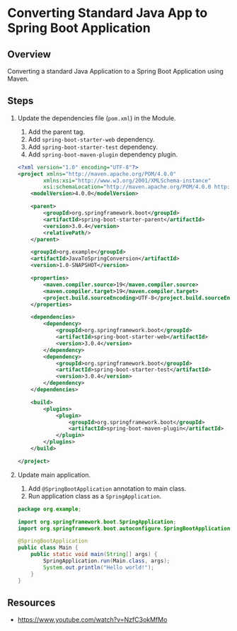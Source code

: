 # Converting Standard Java App to Spring Boot Application

## Overview

Converting a standard Java Application to a Spring Boot Application using Maven.

## Steps

1. Update the dependencies file (`pom.xml`) in the Module.

    1. Add the parent tag.
    2. Add `spring-boot-starter-web` dependency.
    3. Add `spring-boot-starter-test` dependency.
    4. Add `spring-boot-maven-plugin` dependency plugin.

    ```xml title="pom.xml" linenums="1" hl_lines="7-12 25-34 37-44"
    <?xml version="1.0" encoding="UTF-8"?>
    <project xmlns="http://maven.apache.org/POM/4.0.0"
            xmlns:xsi="http://www.w3.org/2001/XMLSchema-instance"
            xsi:schemaLocation="http://maven.apache.org/POM/4.0.0 http://maven.apache.org/xsd/maven-4.0.0.xsd">
        <modelVersion>4.0.0</modelVersion>

        <parent>
            <groupId>org.springframework.boot</groupId>
            <artifactId>spring-boot-starter-parent</artifactId>
            <version>3.0.4</version>
            <relativePath/>
        </parent>

        <groupId>org.example</groupId>
        <artifactId>JavaToSpringConversion</artifactId>
        <version>1.0-SNAPSHOT</version>

        <properties>
            <maven.compiler.source>19</maven.compiler.source>
            <maven.compiler.target>19</maven.compiler.target>
            <project.build.sourceEncoding>UTF-8</project.build.sourceEncoding>
        </properties>

        <dependencies>
            <dependency>
                <groupId>org.springframework.boot</groupId>
                <artifactId>spring-boot-starter-web</artifactId>
                <version>3.0.4</version>
            </dependency>
            <dependency>
                <groupId>org.springframework.boot</groupId>
                <artifactId>spring-boot-starter-test</artifactId>
                <version>3.0.4</version>
            </dependency>
        </dependencies>

        <build>
            <plugins>
                <plugin>
                    <groupId>org.springframework.boot</groupId>
                    <artifactId>spring-boot-maven-plugin</artifactId>
                </plugin>
            </plugins>
        </build>

    </project>
    ```

2. Update main application.

    1. Add `@SpringBootApplication` annotation to main class.
    2. Run application class as a `SpringApplication`.

    ```java title="Main.java" linenums="1" hl_lines="3-4 6 9"
    package org.example;

    import org.springframework.boot.SpringApplication;
    import org.springframework.boot.autoconfigure.SpringBootApplication;

    @SpringBootApplication
    public class Main {
        public static void main(String[] args) {
            SpringApplication.run(Main.class, args);
            System.out.println("Hello world!");
        }
    }
    ```

## Resources

- <https://www.youtube.com/watch?v=NzfC3okMfMo>
